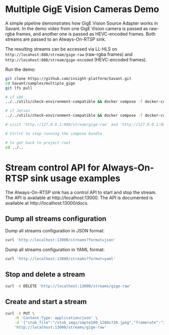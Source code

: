 # Multiple GigE Vision Cameras Demo

A simple pipeline demonstrates how GigE Vision Source Adapter works in Savant. In the demo video from one GigE Vision camera is passed as raw-rgba frames, and another one is passed as HEVC-encoded frames. Both streams are passed to an Always-On-RTSP sink.

The resulting streams can be accessed via LL-HLS on `http://locahost:888/stream/gige-raw` (raw-rgba frames) and `http://locahost:888/stream/gige-encoded` (HEVC-encoded frames).

Run the demo:

```bash
git clone https://github.com/insight-platform/Savant.git
cd Savant/samples/multiple_gige
git lfs pull

# if x86
../../utils/check-environment-compatible && docker compose -f docker-compose.x86.yml up

# if Jetson
../../utils/check-environment-compatible && docker compose -f docker-compose.l4t.yml up

# visit 'http://127.0.0.1:888/stream/gige-raw' and 'http://127.0.0.1:888/stream/gige-encoded' to see how it works

# Ctrl+C to stop running the compose bundle

# to get back to project root
cd ../..
```

# Stream control API for Always-On-RTSP sink usage examples

The Always-On-RTSP sink has a control API to start and stop the stream. The API is available at http://localhost:13000. The API is documented is available at http://localhost:13000/docs.

## Dump all streams configuration

Dump all streams configuration in JSON format:

```bash
curl 'http://localhost:13000/streams?format=json'
```

Dump all streams configuration in YAML format:

```bash
curl 'http://localhost:13000/streams?format=yaml'
```

## Stop and delete a stream

```bash
curl -X DELETE 'http://localhost:13000/streams/gige-raw'
```

## Create and start a stream

```bash
curl -X PUT \
    -H 'Content-Type: application/json' \
    -d '{"stub_file":"/stub_imgs/smpte100_1280x720.jpeg","framerate":"20/1","bitrate":4000000,"profile":"High","codec":"h264","max_delay_ms":1000,"latency_ms":null,"transfer_mode":"scale-to-fit","rtsp_keep_alive":true,"metadata_output":null,"sync_output":false}' \
    'http://localhost:13000/streams/gige-raw'
```
